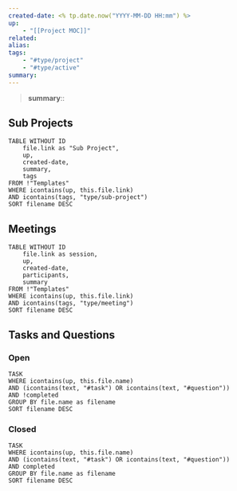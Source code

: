 ```yaml
---
created-date: <% tp.date.now("YYYY-MM-DD HH:mm") %>
up:
	- "[[Project MOC]]"
related:
alias:
tags:
	- "#type/project"
	- "#type/active"
summary:
---
```


>**summary**::

## Sub Projects

```dataview
TABLE WITHOUT ID
	file.link as "Sub Project",
	up,
	created-date,
	summary,
	tags
FROM !"Templates"
WHERE icontains(up, this.file.link)
AND icontains(tags, "type/sub-project")
SORT filename DESC
```

## Meetings

```dataview
TABLE WITHOUT ID
	file.link as session,
	up,
	created-date,
	participants,
	summary
FROM !"Templates"
WHERE icontains(up, this.file.link)
AND icontains(tags, "type/meeting")
SORT filename DESC
```

## Tasks and Questions

### Open

```dataview
TASK
WHERE icontains(up, this.file.name)
AND (icontains(text, "#task") OR icontains(text, "#question"))
AND !completed
GROUP BY file.name as filename
SORT filename DESC
```

### Closed

```dataview
TASK
WHERE icontains(up, this.file.name)
AND (icontains(text, "#task") OR icontains(text, "#question"))
AND completed
GROUP BY file.name as filename
SORT filename DESC
```